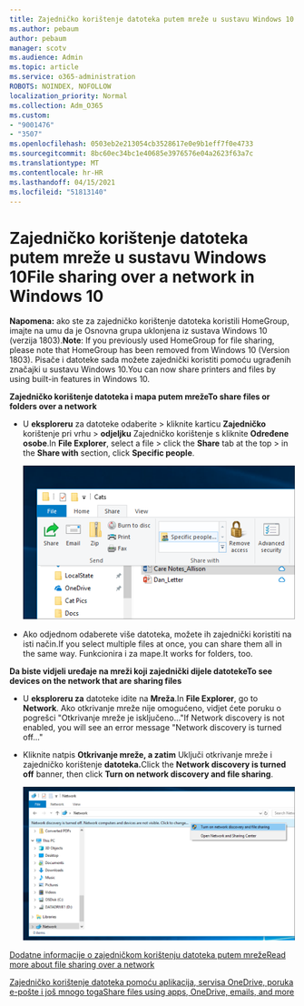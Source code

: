 ```yaml
---
title: Zajedničko korištenje datoteka putem mreže u sustavu Windows 10
ms.author: pebaum
author: pebaum
manager: scotv
ms.audience: Admin
ms.topic: article
ms.service: o365-administration
ROBOTS: NOINDEX, NOFOLLOW
localization_priority: Normal
ms.collection: Adm_O365
ms.custom:
- "9001476"
- "3507"
ms.openlocfilehash: 0503eb2e213054cb3528617e0e9b1eff7f0e4733
ms.sourcegitcommit: 8bc60ec34bc1e40685e3976576e04a2623f63a7c
ms.translationtype: MT
ms.contentlocale: hr-HR
ms.lasthandoff: 04/15/2021
ms.locfileid: "51813140"
---
```

# <a name="file-sharing-over-a-network-in-windows-10"></a><span data-ttu-id="74aa3-102">Zajedničko korištenje datoteka putem mreže u sustavu Windows 10</span><span class="sxs-lookup"><span data-stu-id="74aa3-102">File sharing over a network in Windows 10</span></span>

<span data-ttu-id="74aa3-103">**Napomena:** ako ste za zajedničko korištenje datoteka koristili HomeGroup, imajte na umu da je Osnovna grupa uklonjena iz sustava Windows 10 (verzija 1803).</span><span class="sxs-lookup"><span data-stu-id="74aa3-103">**Note**: If you previously used HomeGroup for file sharing, please note that HomeGroup has been removed from Windows 10 (Version 1803).</span></span> <span data-ttu-id="74aa3-104">Pisače i datoteke sada možete zajednički koristiti pomoću ugrađenih značajki u sustavu Windows 10.</span><span class="sxs-lookup"><span data-stu-id="74aa3-104">You can now share printers and files by using built-in features in Windows 10.</span></span>

<span data-ttu-id="74aa3-105">**Zajedničko korištenje datoteka i mapa putem mreže**</span><span class="sxs-lookup"><span data-stu-id="74aa3-105">**To share files or folders over a network**</span></span>

- <span data-ttu-id="74aa3-106">U **eksploreru** za datoteke odaberite > kliknite karticu **Zajedničko** korištenje pri vrhu > **odjeljku** Zajedničko korištenje s kliknite **Određene osobe**.</span><span class="sxs-lookup"><span data-stu-id="74aa3-106">In **File Explorer**, select a file > click the **Share** tab at the top > in the **Share with** section, click **Specific people**.</span></span>

    ![Zajedničko korištenje datoteke s određenim osobama.](media/share-with-specific-people.png)
          
- <span data-ttu-id="74aa3-108">Ako odjednom odaberete više datoteka, možete ih zajednički koristiti na isti način.</span><span class="sxs-lookup"><span data-stu-id="74aa3-108">If you select multiple files at once, you can share them all in the same way.</span></span> <span data-ttu-id="74aa3-109">Funkcionira i za mape.</span><span class="sxs-lookup"><span data-stu-id="74aa3-109">It works for folders, too.</span></span>

<span data-ttu-id="74aa3-110">**Da biste vidjeli uređaje na mreži koji zajednički dijele datoteke**</span><span class="sxs-lookup"><span data-stu-id="74aa3-110">**To see devices on the network that are sharing files**</span></span>

- <span data-ttu-id="74aa3-111">U **eksploreru za** datoteke idite na **Mreža**.</span><span class="sxs-lookup"><span data-stu-id="74aa3-111">In **File Explorer**, go to **Network**.</span></span> <span data-ttu-id="74aa3-112">Ako otkrivanje mreže nije omogućeno, vidjet ćete poruku o pogrešci "Otkrivanje mreže je isključeno..."</span><span class="sxs-lookup"><span data-stu-id="74aa3-112">If Network discovery is not enabled, you will see an error message "Network discovery is turned off..."</span></span>

- <span data-ttu-id="74aa3-113">Kliknite natpis **Otkrivanje mreže, a zatim** Uključi otkrivanje mreže i zajedničko korištenje **datoteka.**</span><span class="sxs-lookup"><span data-stu-id="74aa3-113">Click the **Network discovery is turned off** banner, then click **Turn on network discovery and file sharing**.</span></span>

    ![Uključite otkrivanje mreže i zajedničko korištenje datoteka.](media/turn-on-network-discovery.png)

[<span data-ttu-id="74aa3-115">Dodatne informacije o zajedničkom korištenju datoteka putem mreže</span><span class="sxs-lookup"><span data-stu-id="74aa3-115">Read more about file sharing over a network</span></span>](https://support.microsoft.com/help/4092694/windows-10-file-sharing-over-a-network)

[<span data-ttu-id="74aa3-116">Zajedničko korištenje datoteka pomoću aplikacija, servisa OneDrive, poruka e-pošte i još mnogo toga</span><span class="sxs-lookup"><span data-stu-id="74aa3-116">Share files using apps, OneDrive, emails, and more</span></span>](https://support.microsoft.com/help/4027674/windows-10-share-files-in-file-explorer)
